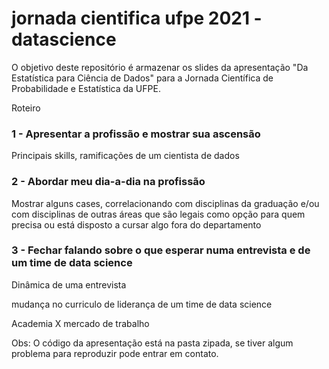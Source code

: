 # jornada cientifica ufpe 2021 - datascience

O objetivo deste repositório é armazenar os slides da apresentação "Da Estatística para Ciência de Dados" para a Jornada Científica de Probabilidade e Estatística da UFPE.

Roteiro

 ### 1 - Apresentar a profissão e mostrar sua ascensão 

  Principais skills, ramificações de um cientista de dados

 ### 2 - Abordar meu dia-a-dia na profissão

 Mostrar alguns cases, correlacionando com disciplinas da graduação e/ou com disciplinas de outras áreas que são legais como opção para quem precisa ou está disposto a cursar algo fora do departamento

### 3 - Fechar falando sobre o que esperar numa entrevista e de um time de data science

 Dinâmica de uma entrevista

 mudança no curriculo de liderança de um time de data science

 Academia X mercado de trabalho
 
 Obs: O código da apresentação está na pasta zipada, se tiver algum problema para reproduzir pode entrar em contato.
